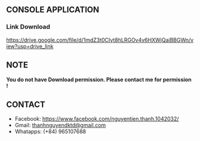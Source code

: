 ## CONSOLE APPLICATION

### Link Download

   https://drive.google.com/file/d/1mdZ3t0CIyt8hLRGOv4v6HXWjQaiBBGWn/view?usp=drive_link

## NOTE
 
 **You do not have Download permission. Please contact me for permission !**

## CONTACT
  - Facebook: https://www.facebook.com/nguyentien.thanh.1042032/
  - Gmail: thanhnguyendktd@gmail.com
  - Whatapps: (+84) 965107688 
